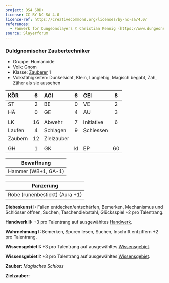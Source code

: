 ```yaml
---
project: DS4 SRD+
license: CC BY-NC-SA 4.0
licence-ref: https://creativecommons.org/licenses/by-nc-sa/4.0/
references: 
  - Fanwerk for Dungeonslayers © Christian Kennig (https://www.dungeonslayers.net/)
source: Slayerforum
---
```


### Duldgnomischer Zaubertechniker

- Gruppe: Humanoide
- Volk: Gnom
- Klasse: [Zauberer](../../grw/charaktere-klasse-zauberer.md) 1
- Volksfähigkeiten: Dunkelsicht, Klein, Langlebig, Magisch begabt, Zäh, Zäher als sie aussehen

| KÖR     |  6  | AGI        |  6  | GEI        |  8  |
| :------ | :-: | :--------- | :-: | :--------- | :-: |
| ST      |  2  | BE         |  0  | VE         |  2  |
| HÄ      |  0  | GE         |  4  | AU         |  3  |
|         |     |            |     |            |     |
| LK      | 16  | Abwehr     |  7  | Initiative |  6  |
| Laufen  |  4  | Schlagen   |  9  | Schiessen  |     |
| Zaubern | 12  | Zielzauber |     |            |     |
|         |     |            |     |            |     |
| GH      |  1  | GK         | kl  | EP         | 60  |

|     Bewaffnung      |
| :-----------------: |
| Hammer (WB+1, GA-1) |

|           Panzerung            |
| :----------------------------: |
| Robe (runenbestickt) (Aura +1) |

**Diebeskunst I:** Fallen entdecken/entschärfen, Bemerken, Mechanismus und Schlösser öffnen, Suchen, Taschendiebstahl, Glücksspiel +2 pro Talentrang.

**Handwerk II:** +3 pro Talentrang auf ausgewähltes [Handwerk](../../grw/talente/handwerk.md).

**Wahrnehmung I:** Bemerken, Spuren lesen, Suchen, Inschrift entziffern +2 pro Talentrang.

**Wissensgebiet I:** +3 pro Talentrang auf ausgewähltes [Wissensgebiet](../../grw/talente/wissensgebiet.md).

**Wissensgebiet I:** +3 pro Talentrang auf ausgewähltes [Wissensgebiet](../../grw/talente/wissensgebiet.md).

**Zauber:** _Magisches Schloss_

**Zielzauber:**

